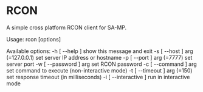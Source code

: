 RCON
====

A simple cross platform RCON client for SA-MP.

Usage: rcon [options]

Available options:
  -h [ --help ]                  show this message and exit
  -s [ --host ] arg (=127.0.0.1) set server IP address or hostname
  -p [ --port ] arg (=7777)      set server port
  -w [ --password ] arg          set RCON password
  -c [ --command ] arg           set command to execute (non-interactive mode)
  -t [ --timeout ] arg (=150)    set response timeout (in milliseconds)
  -i [ --interactive ]           run in interactive mode
